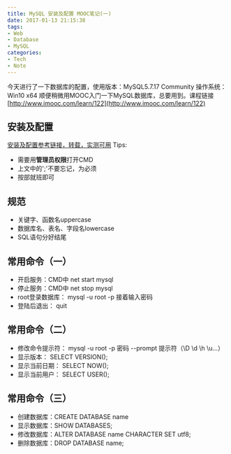 ```yaml
---
title: MySQL 安装及配置 MOOC笔记(一)
date: 2017-01-13 21:15:38
tags:
- Web
- Database
- MySQL
categories:
- Tech
- Note
---
```

今天进行了一下数据库的配置，使用版本：MySQL5.7.17 Community 操作系统：Win10 x64
顺便稍微用MOOC入门一下MySQL数据库，总要用到。课程链接[http://www.imooc.com/learn/122](http://www.imooc.com/learn/122)
<!--more-->
## 安装及配置
[安装及配置参考链接，转载，实测可用](http://www.cnblogs.com/huixing/p/6122488.html)
Tips:
* 需要用**管理员权限**打开CMD
* 上文中的';'不要忘记，为必须
* 按部就班即可

## 规范
* 关键字、函数名uppercase
* 数据库名、表名、字段名lowercase
* SQL语句分好结尾
## 常用命令（一） 
* 开启服务：CMD中 net start mysql
* 停止服务：CMD中 net stop mysql
* root登录数据库： mysql -u root -p 接着输入密码
* 登陆后退出： quit

## 常用命令（二）
* 修改命令提示符： mysql -u root -p 密码 --prompt 提示符（\D \d \h \u...）
* 显示版本： SELECT VERSION();
* 显示当前日期： SELECT NOW();
* 显示当前用户： SELECT USER();

## 常用命令（三）
* 创建数据库：CREATE DATABASE name
* 显示数据库：SHOW DATABASES;
* 修改数据库：ALTER DATABASE name CHARACTER SET utf8;
* 删除数据库：DROP DATABASE name;

